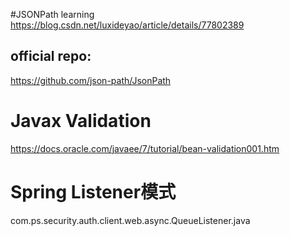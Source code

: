 #JSONPath learning
https://blog.csdn.net/luxideyao/article/details/77802389
## official repo:
https://github.com/json-path/JsonPath

# Javax Validation
https://docs.oracle.com/javaee/7/tutorial/bean-validation001.htm

# Spring Listener模式
com.ps.security.auth.client.web.async.QueueListener.java